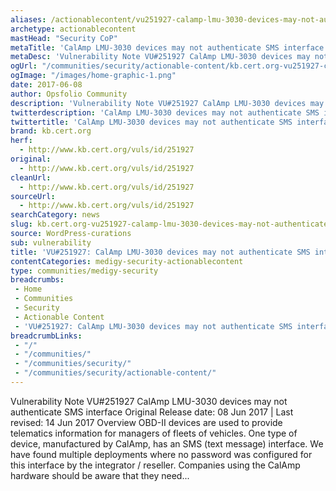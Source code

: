 ```yaml
---
aliases: /actionablecontent/vu251927-calamp-lmu-3030-devices-may-not-authenticate-sms-interface
archetype: actionablecontent
mastHead: "Security CoP"
metaTitle: 'CalAmp LMU-3030 devices may not authenticate SMS interface'
metaDesc: 'Vulnerability Note VU#251927 CalAmp LMU-3030 devices may not authenticate SMS interface Original Release date: 08 Jun 2017 | Last revised: 14 Jun 2017 Overview OBD-II devices are used to provide telematics information for managers of fleets of vehicles. One type of device, manufactured by CalAmp, has an SMS (text message).' 
ogUrl: "/communities/security/actionable-content/kb.cert.org-vu251927-calamp-lmu-3030-devices-may-not-authenticate-sms-interface/"
ogImage: "/images/home-graphic-1.png"
date: 2017-06-08
author: Opsfolio Community
description: 'Vulnerability Note VU#251927 CalAmp LMU-3030 devices may not authenticate SMS interface Original Release date: 08 Jun 2017 | Last revised: 14 Jun 2017 Overview OBD-II devices are used to provide telematics information for managers of fleets of vehicles. One type of device, manufactured by CalAmp, has an SMS (text message)&hellip;'
twitterdescription: 'CalAmp LMU-3030 devices may not authenticate SMS interface'
twittertitle: 'CalAmp LMU-3030 devices may not authenticate SMS interface'
brand: kb.cert.org
herf:
  - http://www.kb.cert.org/vuls/id/251927
original:
  - http://www.kb.cert.org/vuls/id/251927
cleanUrl:
  - http://www.kb.cert.org/vuls/id/251927
sourceUrl:
  - http://www.kb.cert.org/vuls/id/251927
searchCategory: news
slug: kb.cert.org-vu251927-calamp-lmu-3030-devices-may-not-authenticate-sms-interface
source: WordPress-curations
sub: vulnerability
title: 'VU#251927: CalAmp LMU-3030 devices may not authenticate SMS interface'
contentCategories: medigy-security-actionablecontent
type: communities/medigy-security
breadcrumbs:
 - Home
 - Communities
 - Security
 - Actionable Content
 - 'VU#251927: CalAmp LMU-3030 devices may not authenticate SMS interface'
breadcrumbLinks:
 - "/"
 - "/communities/"
 - "/communities/security/"
 - "/communities/security/actionable-content/"
---
```

Vulnerability Note VU#251927 CalAmp LMU-3030 devices may not authenticate SMS interface Original Release date: 08 Jun 2017 | Last revised: 14 Jun 2017 Overview OBD-II devices are used to provide telematics information for managers of fleets of vehicles. One type of device, manufactured by CalAmp, has an SMS (text message) interface. We have found multiple deployments where no password was configured for this interface by the integrator / reseller. Companies using the CalAmp hardware should be aware that they need...